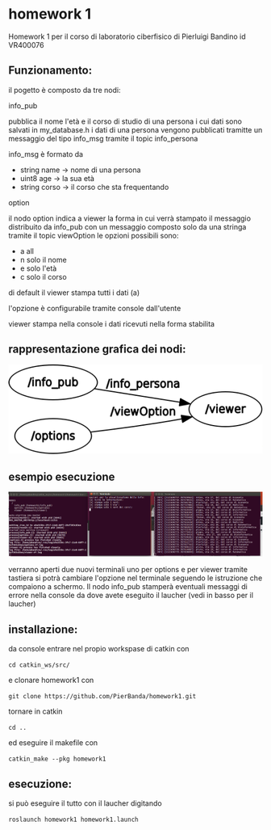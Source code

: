 # homework 1

Homework 1 per il corso di laboratorio ciberfisico
di Pierluigi Bandino id VR400076


Funzionamento:
------------------------------------------------------------------------------------------------------------------------------
il pogetto è composto da tre nodi:

info_pub

pubblica il nome l'età e il corso di studio di una persona i cui dati sono salvati in my_database.h
i dati di una persona vengono pubblicati tramitte un messaggio del tipo info_msg tramite il topic info_persona

info_msg è formato da 
* string name -> nome di una persona
* uint8 age -> la sua età
* string corso -> il corso che sta frequentando

option

il nodo option indica a viewer la forma in cui verrà stampato il messaggio distribuito da info_pub
con un messaggio composto solo da una stringa tramite il topic viewOption
le opzioni possibili sono:
* a all
* n solo il nome
* e solo l'età
* c solo il corso

di default il viewer stampa tutti i dati (a)

l'opzione è configurabile tramite console dall'utente

viewer
stampa nella console i dati ricevuti nella forma stabilita

rappresentazione grafica dei nodi:
------------------------------------------------------------------------------------------------------------------------------
![Schema dei nodi](https://github.com/PierBanda/homework1/blob/master/img/rosgraph.png)

esempio esecuzione
------------------------------------------------------------------------------------------------------------------------------
![esempio esecuzione](https://github.com/PierBanda/homework1/blob/master/img/Schermata%20del%202018-04-14%2011-39-40.png)

verranno aperti due nuovi terminali uno per options e per viewer tramite tastiera si potrà cambiare l'opzione nel terminale 
seguendo le istruzione che compaiono a schermo.
Il nodo info_pub stamperà eventuali messaggi di errore nella console da dove avete eseguito il laucher (vedi in basso per il laucher)

installazione:
------------------------------------------------------------------------------------------------------------------------------

da console entrare nel propio workspase di catkin con 

`cd catkin_ws/src/`

e clonare homework1 con 

`git clone https://github.com/PierBanda/homework1.git`

tornare in catkin 

`cd ..`

ed eseguire il makefile con

`catkin_make --pkg homework1`

esecuzione:
------------------------------------------------------------------------------------------------------------------------------

si può eseguire il tutto con il laucher digitando

`roslaunch homework1 homework1.launch`
